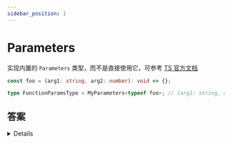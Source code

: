 ```yaml
---
sidebar_position: 1
---
```


# Parameters

实现内置的 `Parameters` 类型，而不是直接使用它，可参考 [TS 官方文档](https://www.typescriptlang.org/docs/handbook/utility-types.html#parameterstype)

```ts
const foo = (arg1: string, arg2: number): void => {};

type FunctionParamsType = MyParameters<typeof foo>; // [arg1: string, arg2: number]
```

## 答案

<details>
```ts
type MyParameters<T extends (...args: any[]) => any> 
    = T extends (...args: [...infer Rest]) => any ? Rest : []
```

</details>
